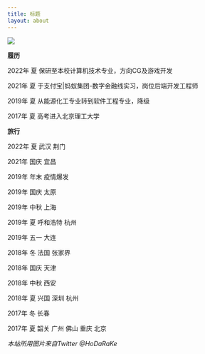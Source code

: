 ```yaml
---
title: 标题
layout: about
---
```


![](https://cdn.luogu.com.cn/upload/image_hosting/bopzgj4u.png)

**履历**

2022年 夏  保研至本校计算机技术专业，方向CG及游戏开发

2021年 夏  于支付宝\|蚂蚁集团-数字金融线实习，岗位后端开发工程师

2019年 夏  从能源化工专业转到软件工程专业，降级

2017年 夏  高考进入北京理工大学



**旅行**

2022年 夏      武汉 荆门

2021年 国庆   宜昌

2019年 年末   疫情爆发

2019年 国庆   太原

2019年 中秋   上海

2019年 夏       呼和浩特 杭州

2019年 五一   大连

2018年 冬       法国  张家界

2018年 国庆   天津

2018年 中秋   西安

2018年 夏       兴国 深圳 杭州

2017年 冬       长春

2017年 夏       韶关 广州 佛山 重庆 北京



*本站所用图片来自Twitter @HoDaRaKe*



